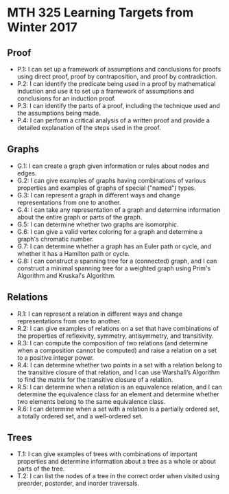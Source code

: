 # MTH 325 Learning Targets from Winter 2017

## Proof

+ P.1: I can set up a framework of assumptions and conclusions for proofs using direct proof, proof by contraposition, and proof by contradiction.
+ P.2: I can identify the predicate being used in a proof by mathematical induction and use it to set up a framework of assumptions and conclusions for an induction proof.
+ P.3: I can identify the parts of a proof, including the technique used and the assumptions being made.
+ P.4: I can perform a critical analysis of a written proof and provide a detailed explanation of the steps used in the proof.

## Graphs

+ G.1: I can create a graph given information or rules about nodes and edges.
+ G.2: I can give examples of graphs having combinations of various properties and examples of graphs of special ("named") types.
+ G.3: I can represent a graph in different ways and change representations from one to another.
+ G.4: I can take any representation of a graph and determine information about the entire graph or parts of the graph.
+ G.5: I can determine whether two graphs are isomorphic.
+ G.6: I can give a valid vertex coloring for a graph and determine a graph's chromatic number.
+ G.7: I can determine whether a graph has an Euler path or cycle, and whether it has a Hamilton path or cycle.
+ G.8: I can construct a spanning tree for a (connected) graph, and I can construct a minimal spanning tree for a weighted graph using Prim's Algorithm and Kruskal's Algorithm.

## Relations  

+ R.1: I can represent a relation in different ways and change representations from one to another.
+ R.2: I can give examples of relations on a set that have combinations of the properties of reflexivity, symmetry, antisymmetry, and transitivity.
+ R.3: I can compute the composition of two relations (and determine when a composition cannot be computed) and raise a relation on a set to a positive integer power.
+ R.4: I can determine whether two points in a set with a relation belong to the transitive closure of that relation, and I can use Warshall’s Algorithm to find the matrix for the transitive closure of a relation.
+ R.5: I can determine when a relation is an equivalence relation, and I can determine the equivalence class for an element and determine whether two elements belong to the same equivalence class.
+ R.6: I can determine when a set with a relation is a partially ordered set, a totally ordered set, and a well-ordered set.

## Trees

+ T.1: I can give examples of trees with combinations of important properties and determine information about a tree as a whole or about parts of the tree.
+ T.2: I can list the nodes of a tree in the correct order when visited using preorder, postorder, and inorder traversals.
